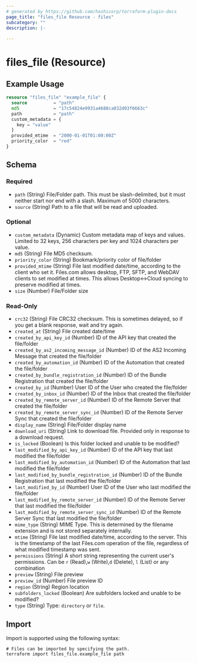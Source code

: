 ```yaml
---
# generated by https://github.com/hashicorp/terraform-plugin-docs
page_title: "files_file Resource - files"
subcategory: ""
description: |-
  
---
```


# files_file (Resource)



## Example Usage

```terraform
resource "files_file" "example_file" {
  source          = "path"
  md5             = "17c54824e9931a4688ca032d03f6663c"
  path            = "path"
  custom_metadata = {
    key = "value"
  }
  provided_mtime  = "2000-01-01T01:00:00Z"
  priority_color  = "red"
}
```

<!-- schema generated by tfplugindocs -->
## Schema

### Required

- `path` (String) File/Folder path. This must be slash-delimited, but it must neither start nor end with a slash. Maximum of 5000 characters.
- `source` (String) Path to a file that will be read and uploaded.

### Optional

- `custom_metadata` (Dynamic) Custom metadata map of keys and values. Limited to 32 keys, 256 characters per key and 1024 characters per value.
- `md5` (String) File MD5 checksum.
- `priority_color` (String) Bookmark/priority color of file/folder
- `provided_mtime` (String) File last modified date/time, according to the client who set it.  Files.com allows desktop, FTP, SFTP, and WebDAV clients to set modified at times.  This allows Desktop<->Cloud syncing to preserve modified at times.
- `size` (Number) File/Folder size

### Read-Only

- `crc32` (String) File CRC32 checksum. This is sometimes delayed, so if you get a blank response, wait and try again.
- `created_at` (String) File created date/time
- `created_by_api_key_id` (Number) ID of the API key that created the file/folder
- `created_by_as2_incoming_message_id` (Number) ID of the AS2 Incoming Message that created the file/folder
- `created_by_automation_id` (Number) ID of the Automation that created the file/folder
- `created_by_bundle_registration_id` (Number) ID of the Bundle Registration that created the file/folder
- `created_by_id` (Number) User ID of the User who created the file/folder
- `created_by_inbox_id` (Number) ID of the Inbox that created the file/folder
- `created_by_remote_server_id` (Number) ID of the Remote Server that created the file/folder
- `created_by_remote_server_sync_id` (Number) ID of the Remote Server Sync that created the file/folder
- `display_name` (String) File/Folder display name
- `download_uri` (String) Link to download file. Provided only in response to a download request.
- `is_locked` (Boolean) Is this folder locked and unable to be modified?
- `last_modified_by_api_key_id` (Number) ID of the API key that last modified the file/folder
- `last_modified_by_automation_id` (Number) ID of the Automation that last modified the file/folder
- `last_modified_by_bundle_registration_id` (Number) ID of the Bundle Registration that last modified the file/folder
- `last_modified_by_id` (Number) User ID of the User who last modified the file/folder
- `last_modified_by_remote_server_id` (Number) ID of the Remote Server that last modified the file/folder
- `last_modified_by_remote_server_sync_id` (Number) ID of the Remote Server Sync that last modified the file/folder
- `mime_type` (String) MIME Type.  This is determined by the filename extension and is not stored separately internally.
- `mtime` (String) File last modified date/time, according to the server.  This is the timestamp of the last Files.com operation of the file, regardless of what modified timestamp was sent.
- `permissions` (String) A short string representing the current user's permissions.  Can be `r` (Read),`w` (Write),`d` (Delete), `l` (List) or any combination
- `preview` (String) File preview
- `preview_id` (Number) File preview ID
- `region` (String) Region location
- `subfolders_locked` (Boolean) Are subfolders locked and unable to be modified?
- `type` (String) Type: `directory` or `file`.

## Import

Import is supported using the following syntax:

```shell
# Files can be imported by specifying the path.
terraform import files_file.example_file path
```
